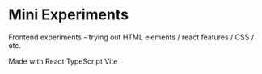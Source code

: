 # Mini Experiments

Frontend experiments - trying out HTML elements / react features / CSS / etc.

Made with React TypeScript Vite
